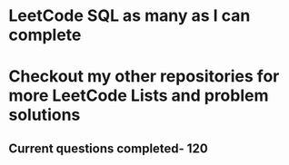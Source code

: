 <h1>LeetCode SQL as many as I can complete</h1>
<h1> Checkout my other repositories for more LeetCode Lists and problem solutions</h1>

<h2>Current questions completed- 120</h2>

